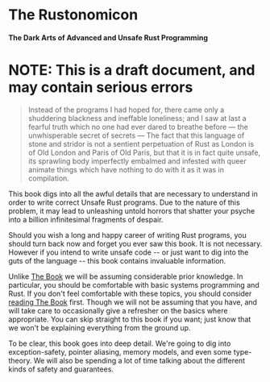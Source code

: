 # The Rustonomicon

#### The Dark Arts of Advanced and Unsafe Rust Programming

# NOTE: This is a draft document, and may contain serious errors

> Instead of the programs I had hoped for, there came only a shuddering blackness
and ineffable loneliness; and I saw at last a fearful truth which no one had
ever dared to breathe before — the unwhisperable secret of secrets — The fact
that this language of stone and stridor is not a sentient perpetuation of Rust
as London is of Old London and Paris of Old Paris, but that it is in fact
quite unsafe, its sprawling body imperfectly embalmed and infested with queer
animate things which have nothing to do with it as it was in compilation.

This book digs into all the awful details that are necessary to understand in
order to write correct Unsafe Rust programs. Due to the nature of this problem,
it may lead to unleashing untold horrors that shatter your psyche into a billion
infinitesimal fragments of despair.

Should you wish a long and happy career of writing Rust programs, you should
turn back now and forget you ever saw this book. It is not necessary. However
if you intend to write unsafe code -- or just want to dig into the guts of the
language -- this book contains invaluable information.

Unlike [The Book][trpl] we will be assuming considerable prior knowledge. In
particular, you should be comfortable with basic systems programming and Rust.
If you don't feel comfortable with these topics, you should consider [reading
The Book][trpl] first. Though we will not be assuming that you have, and will
take care to occasionally give a refresher on the basics where appropriate. You
can skip straight to this book if you want; just know that we won't be
explaining everything from the ground up.

To be clear, this book goes into deep detail. We're going to dig into
exception-safety, pointer aliasing, memory models, and even some type-theory.
We will also be spending a lot of time talking about the different kinds
of safety and guarantees.

[trpl]: ../book/index.html
